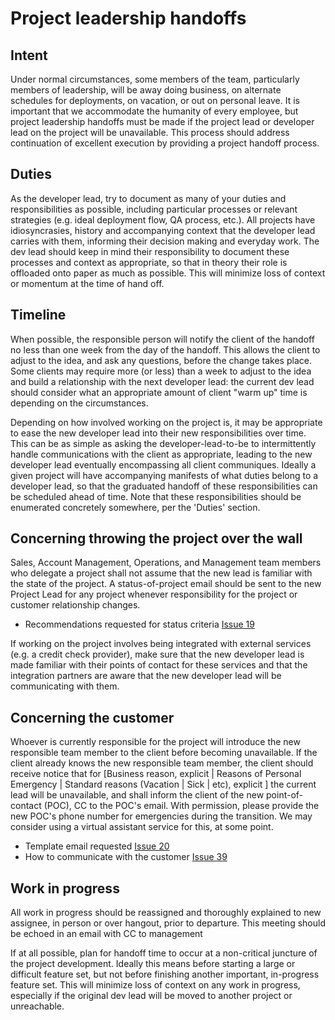 # Project leadership handoffs

## Intent
Under normal circumstances, some members of the team, particularly members of leadership, will be away doing business, on alternate schedules for deployments, on vacation, or out on personal leave.  It is important that we accommodate the humanity of every employee, but project leadership handoffs must be made if the project lead or developer lead on the project will be unavailable.  This process should address continuation of excellent execution by providing a project handoff process.

## Duties
As the developer lead, try to document as many of your duties and responsibilities as possible, including particular processes or relevant strategies (e.g. ideal deployment flow, QA process, etc.).  All projects have idiosyncrasies, history and accompanying context that the developer lead carries with them, informing their decision making and everyday work.  The dev lead should keep in mind their responsibility to document these processes and context as appropriate, so that in theory their role is offloaded onto paper as much as possible.  This will minimize loss of context or momentum at the time of hand off.

## Timeline
When possible, the responsible person will notify the client of the handoff no less than one week from the day of the handoff.  This allows the client to adjust to the idea, and ask any questions, before the change takes place.  Some clients may require more (or less) than a week to adjust to the idea and build a relationship with the next developer lead: the current dev lead should consider what an appropriate amount of client "warm up" time is depending on the circumstances.

Depending on how involved working on the project is, it may be appropriate to ease the new developer lead into their new responsibilities over time.  This can be as simple as asking the developer-lead-to-be to intermittently handle communications with the client as appropriate, leading to the new developer lead eventually encompassing all client communiques.  Ideally a given project will have accompanying manifests of what duties belong to a developer lead, so that the graduated handoff of these responsibilities can be scheduled ahead of time.  Note that these responsibilities should be enumerated concretely somewhere, per the 'Duties' section.

## Concerning throwing the project over the wall
Sales, Account Management, Operations, and Management team members who delegate a project shall not assume that the new lead is familiar with the state of the project.  A status-of-project email should be sent to the new Project Lead for any project whenever responsibility for the project or customer relationship changes.

- Recommendations requested for status criteria [Issue 19](https://github.com/RadialDevGroup/Policy/issues/19)

If working on the project involves being integrated with external services (e.g. a credit check provider), make sure that the new developer lead is made familiar with their points of contact for these services and that the integration partners are aware that the new developer lead will be communicating with them.

## Concerning the customer
Whoever is currently responsible for the project will introduce the new responsible team member to the client before becoming unavailable.  If the client already knows the new responsible team member, the client should receive notice that for [Business reason, explicit | Reasons of Personal Emergency | Standard reasons (Vacation | Sick | etc), explicit ] the current lead will be unavailable, and shall inform the client of the new point-of-contact (POC), CC to the POC's email. With permission, please provide the new POC's phone number for emergencies during the transition.  We may consider using a virtual assistant service for this, at some point.

- Template email requested [Issue 20](https://github.com/RadialDevGroup/Policy/issues/20)
- How to communicate with the customer [Issue 39](https://github.com/RadialDevGroup/Policy/issues/39)

## Work in progress
All work in progress should be reassigned and thoroughly explained to new assignee, in person or over hangout, prior to departure.  This meeting should be echoed in an email with CC to management

If at all possible, plan for handoff time to occur at a non-critical juncture of the project development.  Ideally this means before starting a large or difficult feature set, but not before finishing another important, in-progress feature set.  This will minimize loss of context on any work in progress, especially if the original dev lead will be moved to another project or unreachable.
